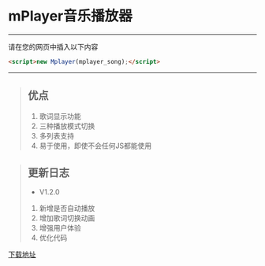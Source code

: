 # mPlayer音乐播放器

***
请在您的网页中插入以下内容
```html 
<script>new Mplayer(mplayer_song);</script>
```
***

> ## 优点
> 
> 1. 歌词显示功能
> 2. 三种播放模式切换
> 3. 多列表支持
> 4. 易于使用，即使不会任何JS都能使用


> ## 更新日志
> 
> * V1.2.0
> 1. 新增是否自动播放
> 2. 增加歌词切换动画
> 3. 增强用户体验
> 4. 优化代码




[下载地址](https://github.com/0936zz/mplayer)
